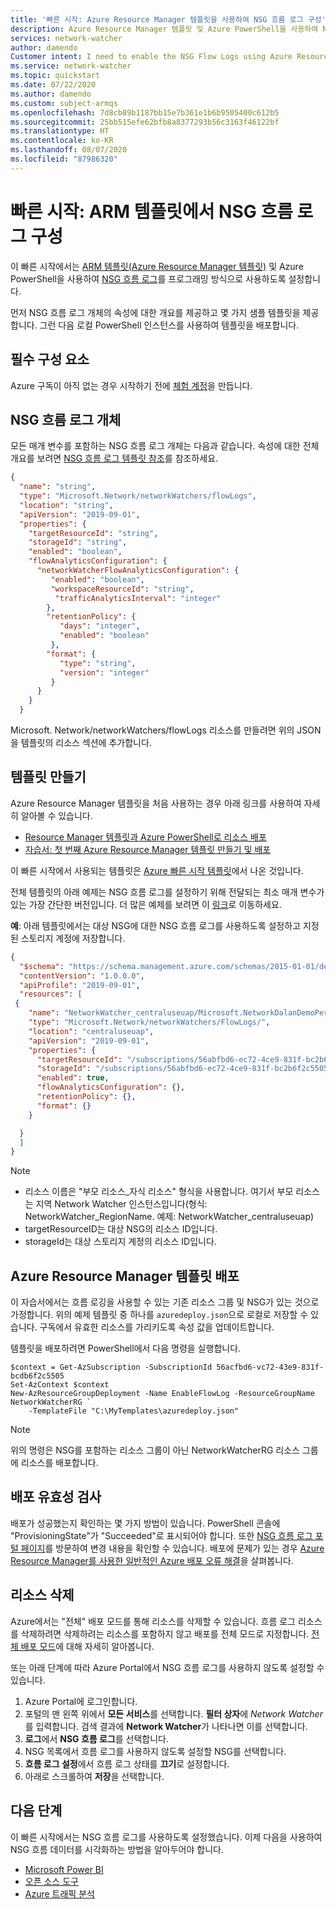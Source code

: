 ```yaml
---
title: '빠른 시작: Azure Resource Manager 템플릿을 사용하여 NSG 흐름 로그 구성'
description: Azure Resource Manager 템플릿 및 Azure PowerShell을 사용하여 NSG 흐름 로그를 프로그래밍 방식으로 사용하도록 설정하는 방법을 알아봅니다.
services: network-watcher
author: damendo
Customer intent: I need to enable the NSG Flow Logs using Azure Resource Manager Template
ms.service: network-watcher
ms.topic: quickstart
ms.date: 07/22/2020
ms.author: damendo
ms.custom: subject-armqs
ms.openlocfilehash: 7d8cb89b1187bb15e7b361e1b6b9505400c612b5
ms.sourcegitcommit: 25bb515efe62bfb8a8377293b56c3163f46122bf
ms.translationtype: HT
ms.contentlocale: ko-KR
ms.lasthandoff: 08/07/2020
ms.locfileid: "87986320"
---
```

# <a name="quickstart-configure-nsg-flow-logs-from-arm-template"></a>빠른 시작: ARM 템플릿에서 NSG 흐름 로그 구성

이 빠른 시작에서는 [ARM 템플릿(Azure Resource Manager 템플릿)](https://docs.microsoft.com/azure/azure-resource-manager/management/overview) 및 Azure PowerShell을 사용하여 [NSG 흐름 로그](https://docs.microsoft.com/azure/network-watcher/network-watcher-nsg-flow-logging-overview)를 프로그래밍 방식으로 사용하도록 설정합니다. 

먼저 NSG 흐름 로그 개체의 속성에 대한 개요를 제공하고 몇 가지 샘플 템플릿을 제공합니다. 그런 다음 로컬 PowerShell 인스턴스를 사용하여 템플릿을 배포합니다.

## <a name="prerequisites"></a>필수 구성 요소

Azure 구독이 아직 없는 경우 시작하기 전에 [체험 계정](https://azure.microsoft.com/free/?WT.mc_id=A261C142F)을 만듭니다.

## <a name="nsg-flow-logs-object"></a>NSG 흐름 로그 개체

모든 매개 변수를 포함하는 NSG 흐름 로그 개체는 다음과 같습니다.
속성에 대한 전체 개요를 보려면 [NSG 흐름 로그 템플릿 참조](https://docs.microsoft.com/azure/templates/microsoft.network/networkwatchers/flowlogs)를 참조하세요.

```json
{
  "name": "string",
  "type": "Microsoft.Network/networkWatchers/flowLogs",
  "location": "string",
  "apiVersion": "2019-09-01",
  "properties": {
    "targetResourceId": "string",
    "storageId": "string",
    "enabled": "boolean",
    "flowAnalyticsConfiguration": {
      "networkWatcherFlowAnalyticsConfiguration": {
         "enabled": "boolean",
         "workspaceResourceId": "string",
          "trafficAnalyticsInterval": "integer"
        },
        "retentionPolicy": {
           "days": "integer",
           "enabled": "boolean"
         },
        "format": {
           "type": "string",
           "version": "integer"
         }
      }
    }
  }
```
Microsoft. Network/networkWatchers/flowLogs 리소스를 만들려면 위의 JSON을 템플릿의 리소스 섹션에 추가합니다.


## <a name="creating-your-template"></a>템플릿 만들기

Azure Resource Manager 템플릿을 처음 사용하는 경우 아래 링크를 사용하여 자세히 알아볼 수 있습니다.

* [Resource Manager 템플릿과 Azure PowerShell로 리소스 배포](https://docs.microsoft.com/azure/azure-resource-manager/templates/deploy-powershell#deploy-local-template)
* [자습서: 첫 번째 Azure Resource Manager 템플릿 만들기 및 배포](https://docs.microsoft.com/azure/azure-resource-manager/templates/template-tutorial-create-first-template?tabs=azure-powershell)

이 빠른 시작에서 사용되는 템플릿은 [Azure 빠른 시작 템플릿](https://azure.microsoft.com/resources/templates/101-networkwatcher-flowlogs-create)에서 나온 것입니다.

전체 템플릿의 아래 예제는 NSG 흐름 로그를 설정하기 위해 전달되는 최소 매개 변수가 있는 가장 간단한 버전입니다. 더 많은 예제를 보려면 이 [링크](https://docs.microsoft.com/azure/network-watcher/network-watcher-nsg-flow-logging-azure-resource-manager)로 이동하세요.

**예**: 아래 템플릿에서는 대상 NSG에 대한 NSG 흐름 로그를 사용하도록 설정하고 지정된 스토리지 계정에 저장합니다.

```json
{
  "$schema": "https://schema.management.azure.com/schemas/2015-01-01/deploymentTemplate.json#",
  "contentVersion": "1.0.0.0",
  "apiProfile": "2019-09-01",
  "resources": [
 {
    "name": "NetworkWatcher_centraluseuap/Microsoft.NetworkDalanDemoPerimeterNSG",
    "type": "Microsoft.Network/networkWatchers/FlowLogs/",
    "location": "centraluseuap",
    "apiVersion": "2019-09-01",
    "properties": {
      "targetResourceId": "/subscriptions/56abfbd6-ec72-4ce9-831f-bc2b6f2c5505/resourceGroups/DalanDemo/providers/Microsoft.Network/networkSecurityGroups/PerimeterNSG",
      "storageId": "/subscriptions/56abfbd6-ec72-4ce9-831f-bc2b6f2c5505/resourceGroups/MyCanaryFlowLog/providers/Microsoft.Storage/storageAccounts/storagev2ira",
      "enabled": true,
      "flowAnalyticsConfiguration": {},
      "retentionPolicy": {},
      "format": {}
    }

  }
  ]
}
```

> [!NOTE]
> * 리소스 이름은 "부모 리소스_자식 리소스" 형식을 사용합니다. 여기서 부모 리소스는 지역 Network Watcher 인스턴스입니다(형식: NetworkWatcher_RegionName. 예제: NetworkWatcher_centraluseuap)
> * targetResourceID는 대상 NSG의 리소스 ID입니다.
> * storageId는 대상 스토리지 계정의 리소스 ID입니다.


## <a name="deploying-your-azure-resource-manager-template"></a>Azure Resource Manager 템플릿 배포

이 자습서에서는 흐름 로깅을 사용할 수 있는 기존 리소스 그룹 및 NSG가 있는 것으로 가정합니다.
위의 예제 템플릿 중 하나를 `azuredeploy.json`으로 로컬로 저장할 수 있습니다. 구독에서 유효한 리소스를 가리키도록 속성 값을 업데이트합니다.

템플릿을 배포하려면 PowerShell에서 다음 명령을 실행합니다.
```azurepowershell-interactive
$context = Get-AzSubscription -SubscriptionId 56acfbd6-vc72-43e9-831f-bcdb6f2c5505
Set-AzContext $context
New-AzResourceGroupDeployment -Name EnableFlowLog -ResourceGroupName NetworkWatcherRG `
    -TemplateFile "C:\MyTemplates\azuredeploy.json"
```

> [!NOTE]
> 위의 명령은 NSG를 포함하는 리소스 그룹이 아닌 NetworkWatcherRG 리소스 그룹에 리소스를 배포합니다.


## <a name="validate-the-deployment"></a>배포 유효성 검사

배포가 성공했는지 확인하는 몇 가지 방법이 있습니다. PowerShell 콘솔에 "ProvisioningState"가 "Succeeded"로 표시되어야 합니다. 또한 [NSG 흐름 로그 포털 페이지](https://ms.portal.azure.com/#blade/Microsoft_Azure_Network/NetworkWatcherMenuBlade/flowLogs)를 방문하여 변경 내용을 확인할 수 있습니다. 배포에 문제가 있는 경우 [Azure Resource Manager를 사용한 일반적인 Azure 배포 오류 해결](https://docs.microsoft.com/azure/azure-resource-manager/templates/common-deployment-errors)을 살펴봅니다.

## <a name="deleting-your-resource"></a>리소스 삭제
Azure에서는 "전체" 배포 모드를 통해 리소스를 삭제할 수 있습니다. 흐름 로그 리소스를 삭제하려면 삭제하려는 리소스를 포함하지 않고 배포를 전체 모드로 지정합니다. [전체 배포 모드](https://docs.microsoft.com/azure/azure-resource-manager/templates/deployment-modes#complete-mode)에 대해 자세히 알아봅니다.

또는 아래 단계에 따라 Azure Portal에서 NSG 흐름 로그를 사용하지 않도록 설정할 수 있습니다.
1. Azure Portal에 로그인합니다.
2. 포털의 맨 왼쪽 위에서 **모든 서비스**를 선택합니다. **필터 상자**에 *Network Watcher*를 입력합니다. 검색 결과에 **Network Watcher**가 나타나면 이를 선택합니다.
3. **로그**에서 **NSG 흐름 로그**를 선택합니다.
4. NSG 목록에서 흐름 로그를 사용하지 않도록 설정할 NSG를 선택합니다.
5. **흐름 로그 설정**에서 흐름 로그 상태를 **끄기**로 설정합니다.
6. 아래로 스크롤하여 **저장**을 선택합니다.

## <a name="next-steps"></a>다음 단계

이 빠른 시작에서는 NSG 흐름 로그를 사용하도록 설정했습니다. 이제 다음을 사용하여 NSG 흐름 데이터를 시각화하는 방법을 알아두어야 합니다. 

* [Microsoft Power BI](network-watcher-visualize-nsg-flow-logs-power-bi.md)
* [오픈 소스 도구](network-watcher-visualize-nsg-flow-logs-open-source-tools.md)
* [Azure 트래픽 분석](https://docs.microsoft.com/azure/network-watcher/traffic-analytics)
